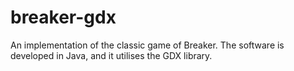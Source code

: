 # breaker-gdx
An implementation of the classic game of Breaker. The software is developed in Java, and it utilises the GDX library.
